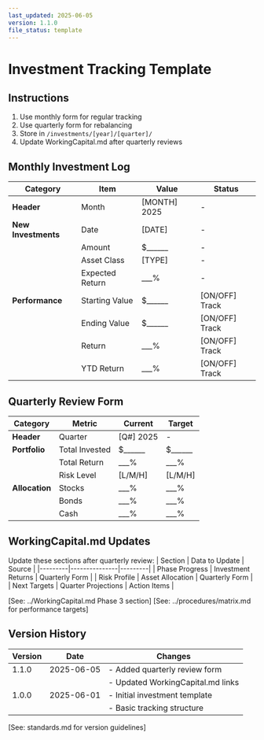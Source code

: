 ```yaml
---
last_updated: 2025-06-05
version: 1.1.0
file_status: template
---
```


# Investment Tracking Template

## Instructions
1. Use monthly form for regular tracking
2. Use quarterly form for rebalancing
3. Store in `/investments/[year]/[quarter]/`
4. Update WorkingCapital.md after quarterly reviews

## Monthly Investment Log
| Category | Item | Value | Status |
|----------|------|-------|--------|
| **Header** | Month | [MONTH] 2025 | - |
| **New Investments** | Date | [DATE] | - |
| | Amount | $______ | - |
| | Asset Class | [TYPE] | - |
| | Expected Return | ___% | - |
| **Performance** | Starting Value | $______ | [ON/OFF] Track |
| | Ending Value | $______ | [ON/OFF] Track |
| | Return | ___% | [ON/OFF] Track |
| | YTD Return | ___% | [ON/OFF] Track |

## Quarterly Review Form
| Category | Metric | Current | Target |
|----------|--------|---------|--------|
| **Header** | Quarter | [Q#] 2025 | - |
| **Portfolio** | Total Invested | $______ | $______ |
| | Total Return | ___% | ___% |
| | Risk Level | [L/M/H] | [L/M/H] |
| **Allocation** | Stocks | ___% | ___% |
| | Bonds | ___% | ___% |
| | Cash | ___% | ___% |

## WorkingCapital.md Updates
Update these sections after quarterly review:
| Section | Data to Update | Source |
|---------|---------------|---------|
| Phase Progress | Investment Returns | Quarterly Form |
| Risk Profile | Asset Allocation | Quarterly Form |
| Next Targets | Quarter Projections | Action Items |

[See: ../WorkingCapital.md Phase 3 section]
[See: ../procedures/matrix.md for performance targets]

## Version History
| Version | Date | Changes |
|---------|------|---------|
| 1.1.0 | 2025-06-05 | - Added quarterly review form |
|       |            | - Updated WorkingCapital.md links |
| 1.0.0 | 2025-06-01 | - Initial investment template |
|       |            | - Basic tracking structure |

[See: standards.md for version guidelines]
